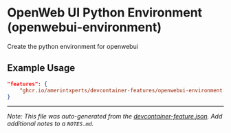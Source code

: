 
# OpenWeb UI Python Environment (openwebui-environment)

Create the python environment for openwebui

## Example Usage

```json
"features": {
    "ghcr.io/amerintxperts/devcontainer-features/openwebui-environment:0": {}
}
```





---

_Note: This file was auto-generated from the [devcontainer-feature.json](https://github.com/amerintxperts/devcontainer-features/blob/main/src/openwebui-environment/devcontainer-feature.json).  Add additional notes to a `NOTES.md`._
